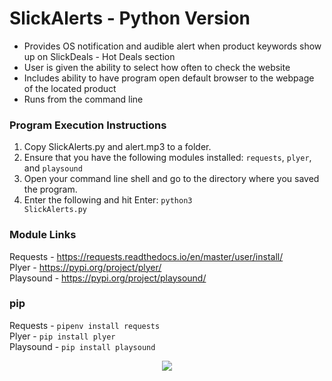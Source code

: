 # SlickAlerts - Python Version

- Provides OS notification and audible alert when product keywords show up on SlickDeals - Hot Deals section
- User is given the ability to select how often to check the website
- Includes ability to have program open default browser to the webpage of the located product
- Runs from the command line

### Program Execution Instructions
1. Copy SlickAlerts.py and alert.mp3 to a folder.
2. Ensure that you have the following modules installed: <code>requests</code>, <code>plyer</code>, and <code>playsound</code>
3. Open your command line shell and go to the directory where you saved the program.
4. Enter the following and hit Enter: <code>python3 SlickAlerts.py</code>

### Module Links
Requests - https://requests.readthedocs.io/en/master/user/install/  
Plyer - https://pypi.org/project/plyer/  
Playsound - https://pypi.org/project/playsound/ 

### pip
Requests - <code>pipenv install requests</code>  
Plyer - <code>pip install plyer</code>  
Playsound - <code>pip install playsound</code>  


<p align="center"><img src=https://user-images.githubusercontent.com/40440123/85812491-c897ed80-b72e-11ea-8a85-1ebf17e88ad2.gif></p>